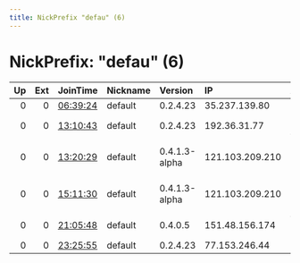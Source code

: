 ```yaml
---
title: NickPrefix "defau" (6)
---
```


# NickPrefix: "defau" (6)

|   Up |   Ext | JoinTime                                                                                            | Nickname   | Version       | IP              | AS                               | CC   |   ORp |   Dirp | OS      | Contact   |   eFamMembers |
|-----:|------:|:----------------------------------------------------------------------------------------------------|:-----------|:--------------|:----------------|:---------------------------------|:-----|------:|-------:|:--------|:----------|--------------:|
|    0 |     0 | [06:39:24](https://metrics.torproject.org/rs.html#details/EEA58BBD589B5C3F8E9F68A8C7BA327E0B2EC854) | default    | 0.2.4.23      | 35.237.139.80   | Google LLC                       | us   |   443 |      0 | Windows | None      |             1 |
|    0 |     0 | [13:10:43](https://metrics.torproject.org/rs.html#details/DC51D1978CCADAC714E603384EDDCB99E3E43582) | default    | 0.2.4.23      | 192.36.31.77    | Obenetwork AB                    | se   |   443 |   9030 | Windows | None      |             1 |
|    0 |     0 | [13:20:29](https://metrics.torproject.org/rs.html#details/6EC4A24EB82A0C6197E32B15016E07ECCA64222B) | default    | 0.4.1.3-alpha | 121.103.209.210 | So-net Entertainment Corporation | jp   | 53869 |      0 | Windows | None      |             1 |
|    0 |     0 | [15:11:30](https://metrics.torproject.org/rs.html#details/5087206B0DBB4AD4E00487445DF9EBB9B6A7E127) | default    | 0.4.1.3-alpha | 121.103.209.210 | So-net Entertainment Corporation | jp   | 53869 |      0 | Windows | None      |             1 |
|    0 |     0 | [21:05:48](https://metrics.torproject.org/rs.html#details/9DD20B49BCF83481D9D90533FE3458D1E68521AA) | default    | 0.4.0.5       | 151.48.156.174  | Wind Tre S.p.A.                  | it   |   443 |   9030 | Windows | None      |             1 |
|    0 |     0 | [23:25:55](https://metrics.torproject.org/rs.html#details/8026EA11F05C38CB5BD8BE5EDEA1E306BAE033F2) | default    | 0.2.4.23      | 77.153.246.44   | SFR SA                           | fr   |   443 |   9030 | Windows | None      |             1 |
